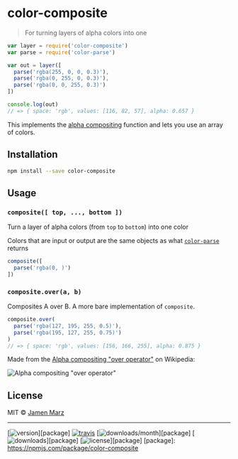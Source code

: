 
# color-composite

> For turning layers of alpha colors into one

```js
var layer = require('color-composite')
var parse = require('color-parse')

var out = layer([
  parse('rgba(255, 0, 0, 0.3)'),
  parse('rgba(0, 255, 0, 0.3)'),
  parse('rgba(0, 0, 255, 0.3)')
])

console.log(out)
// => { space: 'rgb', values: [116, 82, 57], alpha: 0.657 }
```

This implements the [alpha compositing](https://en.wikipedia.org/wiki/Alpha_compositing#Description) function and lets you use an array of colors.

## Installation

```sh
npm install --save color-composite
```

## Usage

### `composite([ top, ..., bottom ])`

Turn a layer of alpha colors (from `top` to `bottom`) into one color

Colors that are input or output are the same objects as what [`color-parse`](https://npmjs.com/color-parse) returns

```js
composite([
  parse('rgba(0, )')
])
```

### `composite.over(a, b)`

Composites A over B.  A more bare implementation of `composite`.

```js
composite.over(
  parse('rgba(127, 195, 255, 0.5)'),
  parse('rgba(195, 127, 255, 0.75)')
)
// => { space: 'rgb', values: [156, 166, 255], alpha: 0.875 }
```

Made from the [Alpha compositing "over operator"](https://en.wikipedia.org/wiki/Alpha_compositing#Description) on Wikipedia:

![Alpha compositing "over operator"](https://wikimedia.org/api/rest_v1/media/math/render/svg/12ea004023a1756851fc7caa0351416d2ba03bae)

## License

MIT © [Jamen Marz](https://git.io/jamen)

---

[![version](https://img.shields.io/npm/v/color-composite.svg?style=flat-square)][package] [![travis](https://img.shields.io/travis/color-composite/colorjs.svg?style=flat-square)](https://travis-ci.org/color-composite/colorjs) [![downloads/month](https://img.shields.io/npm/dm/color-composite.svg?style=flat-square)][package] [![downloads](https://img.shields.io/npm/dt/color-composite.svg?style=flat-square)][package] [![license](https://img.shields.io/npm/l/color-composite.svg?style=flat-square)][package]
[package]: https://npmjs.com/package/color-composite
